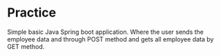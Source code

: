 # Practice

Simple basic Java Spring boot application. Where the user sends the employee data and through POST method and gets all employee data by GET method. 
